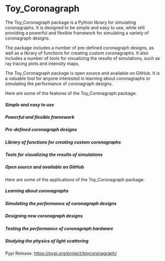 # Toy_Coronagraph

The Toy_Coronagraph package is a Python library for simulating coronagraphs. It is designed to be simple and easy to use, while still providing a powerful and flexible framework for simulating a variety of coronagraph designs.

The package includes a number of pre-defined coronagraph designs, as well as a library of functions for creating custom coronagraphs. It also includes a number of tools for visualizing the results of simulations, such as ray tracing plots and intensity maps.

The Toy_Coronagraph package is open source and available on GitHub. It is a valuable tool for anyone interested in learning about coronagraphs or simulating the performance of coronagraph designs.

Here are some of the features of the Toy_Coronagraph package:

##### Simple and easy to use
##### Powerful and flexible framework
##### Pre-defined coronagraph designs
##### Library of functions for creating custom coronagraphs
##### Tools for visualizing the results of simulations
##### Open source and available on GitHub

Here are some of the applications of the Toy_Coronagraph package:

##### Learning about coronagraphs
##### Simulating the performance of coronagraph designs
##### Designing new coronagraph designs
##### Testing the performance of coronagraph hardware
##### Studying the physics of light scattering

Pypi Release: https://pypi.org/project/toycoronagraph/

